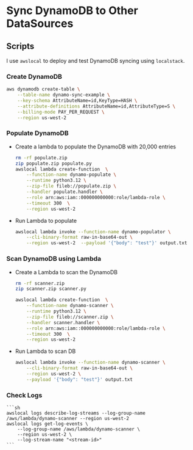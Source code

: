 # Sync DynamoDB to Other DataSources


## Scripts

I use `awslocal` to deploy and test DynamoDB syncing using `localstack`.

### Create DynamoDB
```sh
aws dynamodb create-table \
    --table-name dynamo-sync-example \
    --key-schema AttributeName=id,KeyType=HASH \
    --attribute-definitions AttributeName=id,AttributeType=S \
    --billing-mode PAY_PER_REQUEST \
    --region us-west-2
```
### Populate DynamoDB

- Create a lambda to populate the DynamoDB with 20,000 entries
    ```sh
    rm -rf populate.zip
    zip populate.zip populate.py
    awslocal lambda create-function  \
        --function-name dynamo-populate \
        --runtime python3.12 \
        --zip-file fileb://populate.zip \
        --handler populate.handler \
        --role arn:aws:iam::000000000000:role/lambda-role \
        --timeout 300  \
        --region us-west-2
    ```
- Run Lambda to populate
    ```sh
    awslocal lambda invoke --function-name dynamo-populator \
        --cli-binary-format raw-in-base64-out \
        --region us-west-2  --payload '{"body": "test"}' output.txt
    ```

### Scan DynamoDB using Lambda
- Create a Lambda to scan the DynamoDB
    ```sh
    rm -rf scanner.zip
    zip scanner.zip scanner.py

    awslocal lambda create-function  \
        --function-name dynamo-scanner \
        --runtime python3.12 \
        --zip-file fileb://scanner.zip \
        --handler scanner.handler \
        --role arn:aws:iam::000000000000:role/lambda-role \
        --timeout 300  \
        --region us-west-2
    ```
- Run Lambda to scan DB
    ```sh
    awslocal lambda invoke --function-name dynamo-scanner \
        --cli-binary-format raw-in-base64-out \
        --region us-west-2 \
        --payload '{"body": "test"}' output.txt
    ```

### Check Logs
    ```sh
    awslocal logs describe-log-streams --log-group-name /aws/lambda/dynamo-scanner --region us-west-2
    awslocal logs get-log-events \
        --log-group-name /aws/lambda/dynamo-scanner \
        --region us-west-2 \
        --log-stream-name "<stream-id>"
    ```
